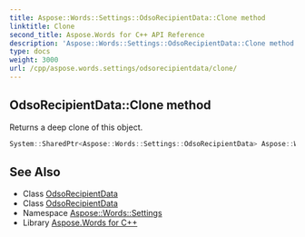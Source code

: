 ```yaml
---
title: Aspose::Words::Settings::OdsoRecipientData::Clone method
linktitle: Clone
second_title: Aspose.Words for C++ API Reference
description: 'Aspose::Words::Settings::OdsoRecipientData::Clone method. Returns a deep clone of this object in C++.'
type: docs
weight: 3000
url: /cpp/aspose.words.settings/odsorecipientdata/clone/
---
```

## OdsoRecipientData::Clone method


Returns a deep clone of this object.

```cpp
System::SharedPtr<Aspose::Words::Settings::OdsoRecipientData> Aspose::Words::Settings::OdsoRecipientData::Clone()
```

## See Also

* Class [OdsoRecipientData](../)
* Class [OdsoRecipientData](../)
* Namespace [Aspose::Words::Settings](../../)
* Library [Aspose.Words for C++](../../../)
